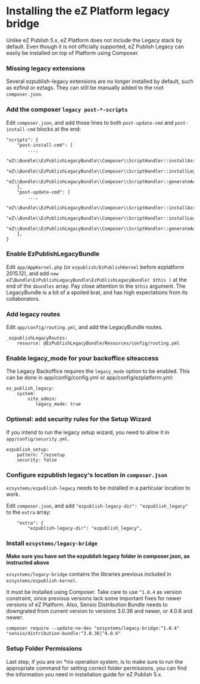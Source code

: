 # Installing the eZ Platform legacy bridge

Unlike eZ Publish 5.x, eZ Platform does not include the Legacy stack by default.
Even though it is not officially supported, eZ Publish Legacy can easily be installed
on top of Platform using Composer.

### Missing legacy extensions

Several ezpublish-legacy extensions are no longer installed by default, such as ezfind or eztags.
They can still be manually added to the root `composer.json`.

### Add the composer `legacy post-*-scripts`

Edit `composer.json`, and add those lines to both `post-update-cmd` and `post-install-cmd` blocks at the end:

```
"scripts": {
    "post-install-cmd": [
        ...,
        "eZ\\Bundle\\EzPublishLegacyBundle\\Composer\\ScriptHandler::installAssets",
        "eZ\\Bundle\\EzPublishLegacyBundle\\Composer\\ScriptHandler::installLegacyBundlesExtensions",
        "eZ\\Bundle\\EzPublishLegacyBundle\\Composer\\ScriptHandler::generateAutoloads"
    ],
    "post-update-cmd": [
        ...,
        "eZ\\Bundle\\EzPublishLegacyBundle\\Composer\\ScriptHandler::installAssets",
        "eZ\\Bundle\\EzPublishLegacyBundle\\Composer\\ScriptHandler::installLegacyBundlesExtensions",
        "eZ\\Bundle\\EzPublishLegacyBundle\\Composer\\ScriptHandler::generateAutoloads"
    ],
}
```

### Enable EzPublishLegacyBundle
Edit `app/AppKernel.php` (or `ezpublish/EzPublishKernel` before ezplatform 2015.12),
and add `new eZ\Bundle\EzPublishLegacyBundle\EzPublishLegacyBundle( $this )` at the end of 
the `$bundles` array. Pay close attention to the `$this` argument. The LegacyBundle is a bit 
of a spoiled brat, and has high expectations from its collaborators.

### Add legacy routes
Edit `app/config/routing.yml`, and add the LegacyBundle routes.

```
_ezpublishLegacyRoutes:
    resource: @EzPublishLegacyBundle/Resources/config/routing.yml
```

### Enable legacy_mode for your backoffice siteaccess

The Legacy Backoffice requires the `legacy_mode` option to be enabled.
This can be done in app/config/config.yml or app/config/ezplatform.yml:

```
ez_publish_legacy:
    system:
        site_admin:
           legacy_mode: true
```

### Optional: add security rules for the Setup Wizard

If you intend to run the legacy setup wizard, you need to allow it in `app/config/security.yml`.

```
ezpublish_setup:
    pattern: ^/ezsetup
    security: false
```

### Configure ezpublish legacy's location in `composer.json`

`ezsystems/ezpublish-legacy` needs to be installed in a particular location to work.

Edit `composer.json`, and add `"ezpublish-legacy-dir": "ezpublish_legacy"` to the `extra` array:

```
    "extra": {
        "ezpublish-legacy-dir": "ezpublish_legacy",
```

### Install `ezsystems/legacy-bridge`

**Make sure you have set the ezpublish legacy folder in composer.json, as instructed above**

`ezsystems/legacy-bridge` contains the libraries previous included in `ezsystems/ezpublish-kernel`.

It must be installed using Composer. Take care to use `^1.0.4` as version constraint, since previous versions lack some important fixes for newer versions of eZ Platform. Also, Sensio Distribution Bundle needs to downgrated from current version to versions 3.0.36 and newer, or 4.0.6 and newer:

```
composer require --update-no-dev "ezsystems/legacy-bridge:^1.0.4" "sensio/distribution-bundle:^3.0.36|^4.0.6"
```

### Setup Folder Permissions

Last step, if you are on *nix operation system, is to make sure to run 
the appropriate command for setting correct folder permissions, you 
can find the information you need in installation guide for eZ Publish 5.x.

